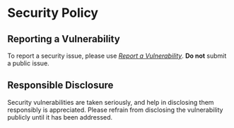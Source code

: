 # Security Policy

## Reporting a Vulnerability

To report a security issue, please use [*Report a Vulnerability*](https://github.com/offa/jenkins-push-url-generator/security/advisories/new). **Do not** submit a public issue.

## Responsible Disclosure

Security vulnerabilities are taken seriously, and help in disclosing them responsibly is appreciated. Please refrain from disclosing the vulnerability publicly until it has been addressed.

